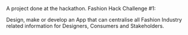 ﻿A project done at the hackathon.
Fashion Hack Challenge #1:

Design, make or develop an App that can centralise all Fashion Industry related information for Designers, Consumers and Stakeholders.
